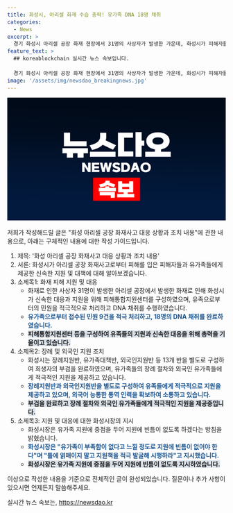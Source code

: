```yaml
---
title: 화성시, 아리셀 화재 수습 총력! 유가족 DNA 18명 채취
categories:
  - News
excerpt: >
  경기 화성시 아리셀 공장 화재 현장에서 31명의 사상자가 발생한 가운데, 화성시가 피해자들을 위한 대책을 총력으로 추진하고 있다. 피해통합지원센터를 구성하여 외국인 유가족들의 민원을 신속히 처리하고, 재난안전대책본부를 통해 유가족 지원 및 부검을 진행 중이다. 또한, 외국인 지원을 위해 통역 인력을 동원하고 정부로부터 경제적 지원을 요청 중이며, 유가족에 대한 신속한 지원을 약속하고 있다.
feature_text: >
  ## koreablockchain 실시간 뉴스 속보입니다.

  경기 화성시 아리셀 공장 화재 현장에서 31명의 사상자가 발생한 가운데, 화성시가 피해자들을 위한 대책을 총력으로 추진하고 있다. 피해통합지원센터를 구성하여 외국인 유가족들의 민원을 신속히 처리하고, 재난안전대책본부를 통해 유가족 지원 및 부검을 진행 중이다. 또한, 외국인 지원을 위해 통역 인력을 동원하고 정부로부터 경제적 지원을 요청 중이며, 유가족에 대한 신속한 지원을 약속하고 있다.
image: '/assets/img/newsdao_breakingnews.jpg'
---
```


<p><img src="/assets/img/newsdao_breakingnews.jpg" alt="koreablockchain 속보" /></p>

<p>저희가 작성해드릴 글은 "화성 아리셀 공장 화재사고 대응 상황과 조치 내용"에 관한 내용으로, 아래는 구체적인 내용에 대한 작성 가이드입니다. </p>

<ol>
<li>제목: '화성 아리셀 공장 화재사고 대응 상황과 조치 내용'</li>
<li>서론: 화성시가 아리셀 공장 화재사고로부터 피해를 입은 피해자들과 유가족들에게 제공한 신속한 지원 및 대책에 대해 알아보겠습니다.</li>
<li>소제목1: 화재 피해 지원 및 대응
<ul>
<li>화재로 인한 사상자 31명이 발생한 아리셀 공장에서 발생한 화재로 인해 화성시가 신속한 대응과 지원을 위해 피해통합지원센터를 구성하였으며, 유족으로부터의 민원을 적극적으로 처리하고 DNA 채취를 수행하였습니다.</li>
<li><b><span style="color: #1a5490;">유가족으로부터 접수된 민원 9건을 적극 처리하고, 18명의 DNA 채취를 완료하였습니다.</span></b></li>
<li><b><span style="background-color: #21538527;">피해통합지원센터 등을 구성하여 유족들의 지원과 신속한 대응을 위해 총력을 기울이고 있습니다.</span></b></li>
</ul></li>
<li>소제목2: 장례 및 외국인 지원 조치
<ul>
<li>화성시는 장례지원반, 유가족대책반, 외국인지원반 등 13개 반을 별도로 구성하여 희생자의 부검을 완료하였으며, 유가족들의 장례 절차와 외국인 유가족들에게 적극적인 지원을 제공하고 있습니다.</li>
<li><b><span style="color: #1a5490;">장례지원반과 외국인지원반을 별도로 구성하여 유족들에게 적극적으로 지원을 제공하고 있으며, 외국어 능통한 통역 인력을 확보하여 소통하고 있습니다.</span></b></li>
<li><b><span style="background-color: #21538527;">부검을 완료하고 장례 절차와 외국인 유가족들에게 적극적인 지원을 제공중입니다.</span></b></li>
</ul></li>
<li>소제목3: 지원 및 대응에 대한 화성시장의 지시
<ul>
<li>화성시장은 유가족 지원에 중점을 두어 지원에 빈틈이 없도록 하겠다는 방침을 밝혔습니다.</li>
<li><b><span style="color: #1a5490;">화성시장은 "유가족이 부족함이 없다고 느낄 정도로 지원에 빈틈이 없어야 한다"며 "틀에 얽매이지 말고 지원책을 적극 발굴해 시행하라"고 지시했습니다.</span></b></li>
<li><b><span style="background-color: #21538527;">화성시장은 유가족 지원에 중점을 두어 지원에 빈틈이 없도록 지시하였습니다.</span></b></li>
</ul></li>
</ol>

<p>이상으로 작성한 내용을 기준으로 전체적인 글이 완성되었습니다. 질문이나 추가 사항이 있으시면 언제든지 말씀해주세요.</p>
실시간 뉴스 속보는, <a href="https://newsdao.kr" rel="dofollow">https://newsdao.kr</a>


